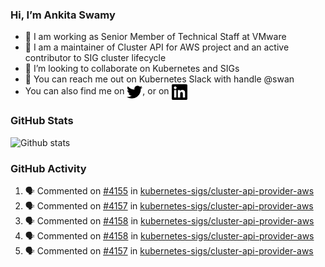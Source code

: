 ### Hi, I’m Ankita Swamy

- 💼 I am working as Senior Member of Technical Staff at VMware
- 👀 I am a maintainer of Cluster API for AWS project and an active contributor to SIG cluster lifecycle
- 💞️ I’m looking to collaborate on Kubernetes and SIGs
- 💬 You can reach me out on Kubernetes Slack with handle @swan
- You can also find me on <a href="https://twitter.com/SwamyAnkita" target="blank"><img align="center" src="https://raw.githubusercontent.com/Ankitasw/Ankitasw/master/svg/twitter.svg" alt="Ankitasw" height="25" width="25" color="#1DA1f2" /></a>, or on <a href="https://www.linkedin.com/in/Ankitaswamy/" target="blank"><img align="center" src="https://raw.githubusercontent.com/Ankitasw/Ankitasw/master/svg/linkedin.svg" alt="Ankitasw" height="25" width="25" /></a>

### GitHub Stats
![Github stats](https://github-readme-stats.vercel.app/api?username=Ankitasw&count_private=true&show_icons=true&theme=tokyonight)

### GitHub Activity 
<!--START_SECTION:activity-->
1. 🗣 Commented on [#4155](https://github.com/kubernetes-sigs/cluster-api-provider-aws/issues/4155) in [kubernetes-sigs/cluster-api-provider-aws](https://github.com/kubernetes-sigs/cluster-api-provider-aws)
2. 🗣 Commented on [#4157](https://github.com/kubernetes-sigs/cluster-api-provider-aws/issues/4157) in [kubernetes-sigs/cluster-api-provider-aws](https://github.com/kubernetes-sigs/cluster-api-provider-aws)
3. 🗣 Commented on [#4158](https://github.com/kubernetes-sigs/cluster-api-provider-aws/issues/4158) in [kubernetes-sigs/cluster-api-provider-aws](https://github.com/kubernetes-sigs/cluster-api-provider-aws)
4. 🗣 Commented on [#4158](https://github.com/kubernetes-sigs/cluster-api-provider-aws/issues/4158) in [kubernetes-sigs/cluster-api-provider-aws](https://github.com/kubernetes-sigs/cluster-api-provider-aws)
5. 🗣 Commented on [#4157](https://github.com/kubernetes-sigs/cluster-api-provider-aws/issues/4157) in [kubernetes-sigs/cluster-api-provider-aws](https://github.com/kubernetes-sigs/cluster-api-provider-aws)
<!--END_SECTION:activity-->
